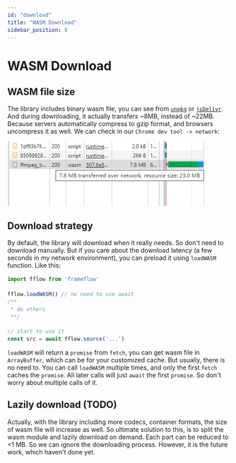 ```yaml
---
id: "download"
title: "WASM Download"
sidebar_position: 0
---
```


# WASM Download

## WASM file size
The library includes binary wasm file, you can see from [`unpkg`](https://unpkg.com/browse/frameflow/dist/) or [`jsDelivr`](https://cdn.jsdelivr.net/npm/frameflow/dist/). 
And during downloading, it actually transfers ~8MB, instead of ~22MB. 
Because servers automatically compress to gzip format, and browsers uncompress it as well.
We can check in our `Chrome dev tool -> network`:

![download analysis](./assets/download%20analysis.png)

## Download strategy
By default, the library will download when it really needs. So don't need to download manually.
But if you care about the download latency (a few seconds in my network environment), you can preload it using `loadWASM` function. Like this:

```js
import fflow from 'frameflow'

fflow.loadWASM() // no need to use await
/**
 * do others
 **/

// start to use it
const src = await fflow.source('...')
```

`loadWASM` will return a `promise` from `fetch`, you can get wasm file in `ArrayBuffer`, which can be for your customized cache. But usually, there is no need to.
You can call `loadWASM` multiple times, and only the first `fetch` caches the `promise`.
All later calls will just `await` the first `promise`. So don't worry about multiple calls of it.

## Lazily download (TODO)
Actually, with the library including more codecs, container formats, the size of wasm file will increase as well. So ultimate solution to this, is to split the wasm module and lazily download on demand. 
Each part can be reduced to <1 MB. So we can ignore the downloading process.
However, it is the future work, which haven't done yet.